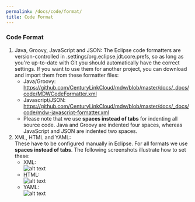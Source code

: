 ```yaml
---
permalink: /docs/code/format/
title: Code Format
---
```


### Code Format

1. Java, Groovy, JavaScript and JSON:
     The Eclipse code formatters are version-controlled in .settings/org.eclipse.jdt.core.prefs, so as long as you're up-to-date with Git you should automatically have the correct settings. If you want to use them for another project, you can download and import them from these formatter files:   
     - Java/Groovy: https://github.com/CenturyLinkCloud/mdw/blob/master/docs/_docs/code/MDWCodeFormatter.xml   
     - Javascript/JSON: https://github.com/CenturyLinkCloud/mdw/blob/master/docs/_docs/code/mdw-javascript-formatter.xml   
     - Please note that we use **spaces instead of tabs** for indenting all source code.  Java and Groovy are indented four spaces, whereas JavaScript and JSON are indented two spaces.
2. XML, HTML and YAML:  
     These have to be configured manually in Eclipse.  For all formats we use **spaces instead of tabs**.
     The following screenshots illustrate how to set these:  
     - XML:                                                    
      ![alt text](../images/xmlformat.png "xmlformat")
     - HTML:                                                           
      ![alt text](../images/htmlformat.png "htmlformat")
     - YAML:                                           
      ![alt text](../images/yamlformat.png "yamlformat")

